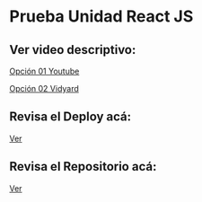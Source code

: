 
# Prueba Unidad React JS

## Ver video descriptivo: 

[Opción 01 Youtube](https://www.youtube.com/watch?v=34zOg79s1PY)

[Opción 02 Vidyard](https://share.vidyard.com/watch/LtTxA8hEMKFoGEEFYriEHP)

## Revisa el Deploy acá: 

[Ver](https://prueba-unidad-reactjs-jd.netlify.app/)

## Revisa el Repositorio acá: 

[Ver](https://github.com/javierfdb/prueba-react-js)



